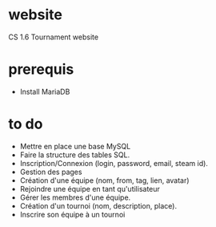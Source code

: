 # website
CS 1.6 Tournament website

# prerequis

- Install MariaDB

# to do

- Mettre en place une base MySQL
- Faire la structure des tables SQL.
- Inscription/Connexion (login, password, email, steam id).
- Gestion des pages
- Création d'une équipe (nom, from, tag, lien, avatar)
- Rejoindre une équipe en tant qu'utilisateur
- Gérer les membres d'une équipe.
- Création d'un tournoi (nom, description, place).
- Inscrire son équipe à un tournoi
